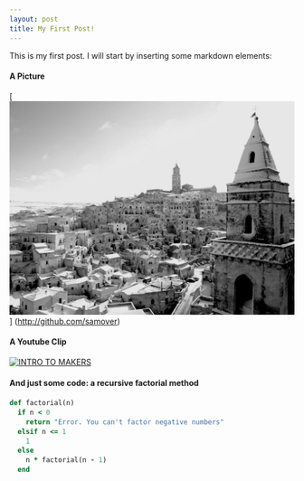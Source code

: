 ```yaml
---
layout: post
title: My First Post!
---
```


This is my first post. I will start by inserting some markdown elements:
#### A Picture
[![Some Picture](/images/matera.jpg)]
(http://github.com/samover)

#### A Youtube Clip
[![INTRO TO MAKERS](http://img.youtube.com/vi/-g3T8fbeR9g/0.jpg)](http://www.youtube.com/watch?v=-g3T8fbeR9g)

#### And just some code: a recursive factorial method
```ruby
def factorial(n)
  if n < 0
    return "Error. You can't factor negative numbers"
  elsif n <= 1
    1
  else
    n * factorial(n - 1)
  end
```


